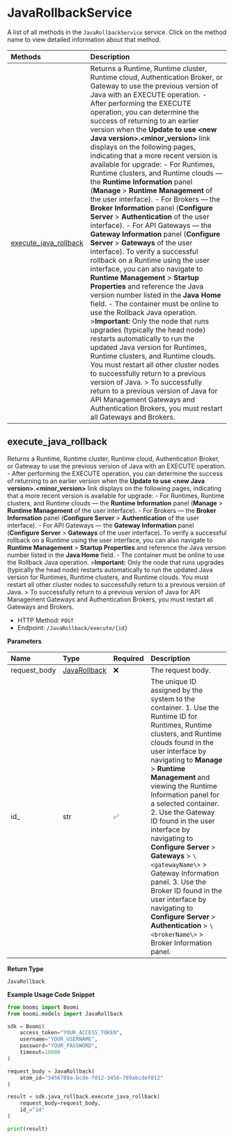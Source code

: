 # JavaRollbackService

A list of all methods in the `JavaRollbackService` service. Click on the method name to view detailed information about that method.

| Methods                                         | Description                                                                                                                                                                                                                                                                                                                                                                                                                                                                                                                                                                                                                                                                                                                                                                                                                                                                                                                                                                                                                                                                                                                                                                                                                                                                                                                                                                                                                                                                                                                                                                           |
| :---------------------------------------------- | :------------------------------------------------------------------------------------------------------------------------------------------------------------------------------------------------------------------------------------------------------------------------------------------------------------------------------------------------------------------------------------------------------------------------------------------------------------------------------------------------------------------------------------------------------------------------------------------------------------------------------------------------------------------------------------------------------------------------------------------------------------------------------------------------------------------------------------------------------------------------------------------------------------------------------------------------------------------------------------------------------------------------------------------------------------------------------------------------------------------------------------------------------------------------------------------------------------------------------------------------------------------------------------------------------------------------------------------------------------------------------------------------------------------------------------------------------------------------------------------------------------------------------------------------------------------------------------ |
| [execute_java_rollback](#execute_java_rollback) | Returns a Runtime, Runtime cluster, Runtime cloud, Authentication Broker, or Gateway to use the previous version of Java with an EXECUTE operation. - After performing the EXECUTE operation, you can determine the success of returning to an earlier version when the **Update to use \<new Java version\>.\<minor_version\>** link displays on the following pages, indicating that a more recent version is available for upgrade: - For Runtimes, Runtime clusters, and Runtime clouds — the **Runtime Information** panel (**Manage** \> **Runtime Management** of the user interface). - For Brokers — the **Broker Information** panel (**Configure Server** \> **Authentication** of the user interface). - For API Gateways — the **Gateway Information** panel (**Configure Server** \> **Gateways** of the user interface). To verify a successful rollback on a Runtime using the user interface, you can also navigate to **Runtime Management** \> **Startup Properties** and reference the Java version number listed in the **Java Home** field. - The container must be online to use the Rollback Java operation. \>**Important:** Only the node that runs upgrades (typically the head node) restarts automatically to run the updated Java version for Runtimes, Runtime clusters, and Runtime clouds. You must restart all other cluster nodes to successfully return to a previous version of Java. \> To successfully return to a previous version of Java for API Management Gateways and Authentication Brokers, you must restart all Gateways and Brokers. |

## execute_java_rollback

Returns a Runtime, Runtime cluster, Runtime cloud, Authentication Broker, or Gateway to use the previous version of Java with an EXECUTE operation. - After performing the EXECUTE operation, you can determine the success of returning to an earlier version when the **Update to use \<new Java version\>.\<minor_version\>** link displays on the following pages, indicating that a more recent version is available for upgrade: - For Runtimes, Runtime clusters, and Runtime clouds — the **Runtime Information** panel (**Manage** \> **Runtime Management** of the user interface). - For Brokers — the **Broker Information** panel (**Configure Server** \> **Authentication** of the user interface). - For API Gateways — the **Gateway Information** panel (**Configure Server** \> **Gateways** of the user interface). To verify a successful rollback on a Runtime using the user interface, you can also navigate to **Runtime Management** \> **Startup Properties** and reference the Java version number listed in the **Java Home** field. - The container must be online to use the Rollback Java operation. \>**Important:** Only the node that runs upgrades (typically the head node) restarts automatically to run the updated Java version for Runtimes, Runtime clusters, and Runtime clouds. You must restart all other cluster nodes to successfully return to a previous version of Java. \> To successfully return to a previous version of Java for API Management Gateways and Authentication Brokers, you must restart all Gateways and Brokers.

- HTTP Method: `POST`
- Endpoint: `/JavaRollback/execute/{id}`

**Parameters**

| Name         | Type                                      | Required | Description                                                                                                                                                                                                                                                                                                                                                                                                                                                                                                                                                                                                    |
| :----------- | :---------------------------------------- | :------- | :------------------------------------------------------------------------------------------------------------------------------------------------------------------------------------------------------------------------------------------------------------------------------------------------------------------------------------------------------------------------------------------------------------------------------------------------------------------------------------------------------------------------------------------------------------------------------------------------------------- |
| request_body | [JavaRollback](../models/JavaRollback.md) | ❌       | The request body.                                                                                                                                                                                                                                                                                                                                                                                                                                                                                                                                                                                              |
| id\_         | str                                       | ✅       | The unique ID assigned by the system to the container. 1. Use the Runtime ID for Runtimes, Runtime clusters, and Runtime clouds found in the user interface by navigating to **Manage** \> **Runtime Management** and viewing the Runtime Information panel for a selected container. 2. Use the Gateway ID found in the user interface by navigating to **Configure Server** \> **Gateways** \> `\<gatewayName\>` \> Gateway Information panel. 3. Use the Broker ID found in the user interface by navigating to **Configure Server** \> **Authentication** \> `\<brokerName\>` \> Broker Information panel. |

**Return Type**

`JavaRollback`

**Example Usage Code Snippet**

```python
from boomi import Boomi
from boomi.models import JavaRollback

sdk = Boomi(
    access_token="YOUR_ACCESS_TOKEN",
    username="YOUR_USERNAME",
    password="YOUR_PASSWORD",
    timeout=10000
)

request_body = JavaRollback(
    atom_id="3456789a-bcde-f012-3456-789abcdef012"
)

result = sdk.java_rollback.execute_java_rollback(
    request_body=request_body,
    id_="id"
)

print(result)
```

